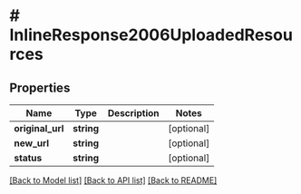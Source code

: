 # # InlineResponse2006UploadedResources

## Properties

Name | Type | Description | Notes
------------ | ------------- | ------------- | -------------
**original_url** | **string** |  | [optional]
**new_url** | **string** |  | [optional]
**status** | **string** |  | [optional]

[[Back to Model list]](../../README.md#models) [[Back to API list]](../../README.md#endpoints) [[Back to README]](../../README.md)
